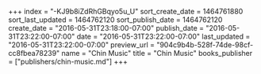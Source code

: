 +++
index = "-KJ9b8iZdRhGBqyo5u_U"
sort_create_date = 1464761880
sort_last_updated = 1464762120
sort_publish_date = 1464762120
create_date = "2016-05-31T23:18:00-07:00"
publish_date = "2016-05-31T23:22:00-07:00"
date = "2016-05-31T23:22:00-07:00"
last_updated = "2016-05-31T23:22:00-07:00"
preview_url = "904c9b4b-528f-74de-98cf-cc8fbea78239"
name = "Chin Music"
title = "Chin Music"
books_publisher = ["publishers/chin-music.md"]
+++
